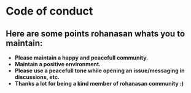 # Code of conduct
## Here are some points rohanasan whats you to maintain:
- **Please maintain a happy and peacefull community.**
- **Maintain a positive environment.**
- **Please use a peacefull tone while opening an issue/messaging in discussions, etc.**
- **Thanks a lot for being a kind member of rohanasan community :)**

